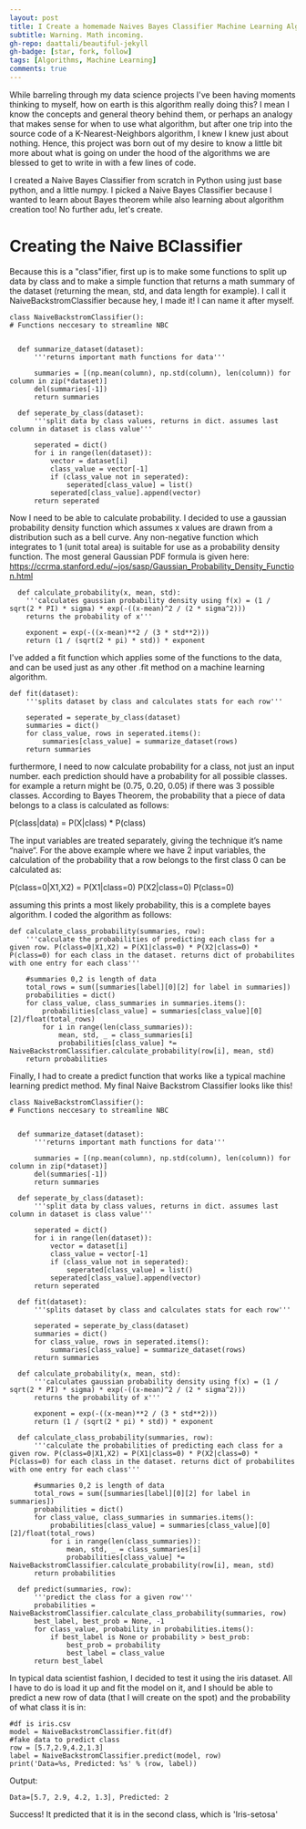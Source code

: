 ```yaml
---
layout: post
title: I Create a homemade Naives Bayes Classifier Machine Learning Algorithm
subtitle: Warning. Math incoming.
gh-repo: daattali/beautiful-jekyll
gh-badge: [star, fork, follow]
tags: [Algorithms, Machine Learning]
comments: true
---
```


  While barreling through my data science projects I've been having moments thinking to myself, how on earth is this algorithm really doing this?
  I mean I know the concepts and general theory behind them, or perhaps an analogy that makes sense for when to use what algorithm, but after one trip into the source
  code of a K-Nearest-Neighbors algorithm, I knew I knew just about nothing. 
  Hence, this project was born out of my desire to know a little bit more about what is going on under the hood of the algorithms we are blessed to get to write in with a few lines of code.
  
  
  I created a Naive Bayes Classifier from scratch in Python using just base python, and a little numpy. I picked a Naive Bayes Classifier because I wanted to learn about Bayes theorem while also learning about algorithm creation too! No further adu, let's create.
  
# Creating the Naive BClassifier

Because this is a "class"ifier, first up is to make some functions to split up data by class and to make a simple function that returns a math summary of the dataset (returning the mean, std, and data length for example). I call it NaiveBackstromClassifier because hey, I made it! I can name it after myself.

    class NaiveBackstromClassifier():
    # Functions neccesary to streamline NBC

    
      def summarize_dataset(dataset):
          '''returns important math functions for data'''

          summaries = [(np.mean(column), np.std(column), len(column)) for column in zip(*dataset)]
          del(summaries[-1])
          return summaries

      def seperate_by_class(dataset):
          '''split data by class values, returns in dict. assumes last column in dataset is class value'''

          seperated = dict()
          for i in range(len(dataset)):
              vector = dataset[i]
              class_value = vector[-1]
              if (class_value not in seperated):
                  seperated[class_value] = list()
              seperated[class_value].append(vector)
          return seperated


Now I need to be able to calculate probability. I decided to use a gaussian probability density function which assumes x values are drawn from a distribution such as a bell curve. Any non-negative function which integrates to 1 (unit total area) is suitable for use as a probability density function. The most general Gaussian PDF formula is given here: https://ccrma.stanford.edu/~jos/sasp/Gaussian_Probability_Density_Function.html

      def calculate_probability(x, mean, std):
        '''calculates gaussian probability density using f(x) = (1 / sqrt(2 * PI) * sigma) * exp(-((x-mean)^2 / (2 * sigma^2)))
        returns the probability of x'''

        exponent = exp(-((x-mean)**2 / (3 * std**2)))
        return (1 / (sqrt(2 * pi) * std)) * exponent
        
I've added a fit function which applies some of the functions to the data, and can be used just as any other .fit method on a machine learning algorithm.

    def fit(dataset):
        '''splits dataset by class and calculates stats for each row'''

        seperated = seperate_by_class(dataset)
        summaries = dict()
        for class_value, rows in seperated.items():
            summaries[class_value] = summarize_dataset(rows)
        return summaries
        
        
furthermore, I need to now calculate probability for a class, not just an input number. each prediction should have a probability for all possible classes. for example a return might be (0.75, 0.20, 0.05) if there was 3 possible classes. According to Bayes Theorem, the probability that a piece of data belongs to a class is calculated as follows:

P(class|data) = P(X|class) * P(class)

The input variables are treated separately, giving the technique it’s name “naive“. For the above example where we have 2 input variables, the calculation of the probability that a row belongs to the first class 0 can be calculated as:

P(class=0|X1,X2) = P(X1|class=0) P(X2|class=0) P(class=0)

assuming this prints a most likely probability, this is a complete bayes algorithm. I coded the algorithm as follows:

    def calculate_class_probability(summaries, row):
        '''calculate the probabilities of predicting each class for a given row. P(class=0|X1,X2) = P(X1|class=0) * P(X2|class=0) * P(class=0) for each class in the dataset. returns dict of probabilites with one entry for each class'''

        #summaries 0,2 is length of data
        total_rows = sum([summaries[label][0][2] for label in summaries])
        probabilities = dict()
        for class_value, class_summaries in summaries.items():
            probabilities[class_value] = summaries[class_value][0][2]/float(total_rows)
            for i in range(len(class_summaries)):
                mean, std, _ = class_summaries[i]
                probabilities[class_value] *= NaiveBackstromClassifier.calculate_probability(row[i], mean, std)
        return probabilities



Finally, I had to create a predict function that works like a typical machine learning predict method. My final Naive Backstrom Classifier looks like this!

    class NaiveBackstromClassifier():
    # Functions neccesary to streamline NBC

    
      def summarize_dataset(dataset):
          '''returns important math functions for data'''

          summaries = [(np.mean(column), np.std(column), len(column)) for column in zip(*dataset)]
          del(summaries[-1])
          return summaries

      def seperate_by_class(dataset):
          '''split data by class values, returns in dict. assumes last column in dataset is class value'''

          seperated = dict()
          for i in range(len(dataset)):
              vector = dataset[i]
              class_value = vector[-1]
              if (class_value not in seperated):
                  seperated[class_value] = list()
              seperated[class_value].append(vector)
          return seperated

      def fit(dataset):
          '''splits dataset by class and calculates stats for each row'''

          seperated = seperate_by_class(dataset)
          summaries = dict()
          for class_value, rows in seperated.items():
              summaries[class_value] = summarize_dataset(rows)
          return summaries

      def calculate_probability(x, mean, std):
          '''calculates gaussian probability density using f(x) = (1 / sqrt(2 * PI) * sigma) * exp(-((x-mean)^2 / (2 * sigma^2)))
          returns the probability of x'''

          exponent = exp(-((x-mean)**2 / (3 * std**2)))
          return (1 / (sqrt(2 * pi) * std)) * exponent

      def calculate_class_probability(summaries, row):
          '''calculate the probabilities of predicting each class for a given row. P(class=0|X1,X2) = P(X1|class=0) * P(X2|class=0) * P(class=0) for each class in the dataset. returns dict of probabilites with one entry for each class'''

          #summaries 0,2 is length of data
          total_rows = sum([summaries[label][0][2] for label in summaries])
          probabilities = dict()
          for class_value, class_summaries in summaries.items():
              probabilities[class_value] = summaries[class_value][0][2]/float(total_rows)
              for i in range(len(class_summaries)):
                  mean, std, _ = class_summaries[i]
                  probabilities[class_value] *= NaiveBackstromClassifier.calculate_probability(row[i], mean, std)
          return probabilities

      def predict(summaries, row):
          '''predict the class for a given row'''
          probabilities = NaiveBackstromClassifier.calculate_class_probability(summaries, row)
          best_label, best_prob = None, -1
          for class_value, probability in probabilities.items():
              if best_label is None or probability > best_prob:
                  best_prob = probability
                  best_label = class_value
          return best_label
        
In typical data scientist fashion, I decided to test it using the iris dataset. All I have to do is load it up and fit the model on it, and I should be able to predict a new row of data (that I will create on the spot) and the probability of what class it is in:

    #df is iris.csv
    model = NaiveBackstromClassifier.fit(df)
    #fake data to predict class
    row = [5.7,2.9,4.2,1.3]
    label = NaiveBackstromClassifier.predict(model, row)
    print('Data=%s, Predicted: %s' % (row, label))

Output:

    Data=[5.7, 2.9, 4.2, 1.3], Predicted: 2
    
Success! It predicted that it is in the second class, which is 'Iris-setosa'
